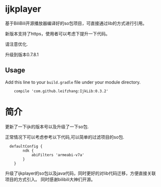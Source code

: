# ijkplayer
基于BiliBili开源播放器编译好的so包项目，可直接通过lib的方式进行引用。

新版本支持了https，使用者可以考虑下提升一下代码。

请注意优化.

升级到版本0.7.8.1

## Usage
Add this line to your `build.gradle` file under your module directory. 

```
    compile 'com.github.leifzhang:IjkLib:0.3.2'
```
# 简介
更新了一下ijk的版本号以及升级了一下so包.

正常情况下可以考虑参考以下代码,可以简单的过滤项目的so包.

```
  defaultConfig {
        ndk {
            abiFilters 'armeabi-v7a'
        }
    }
```

升级了ijkplayer的so包以及java代码，同时更好的对lib代码迁移，方便直接关联项目的方式引入。
同时感谢bilibili大神们开源。